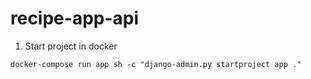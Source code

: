 # recipe-app-api

1. Start project in docker
```
docker-compose run app sh -c "django-admin.py startproject app ."
```